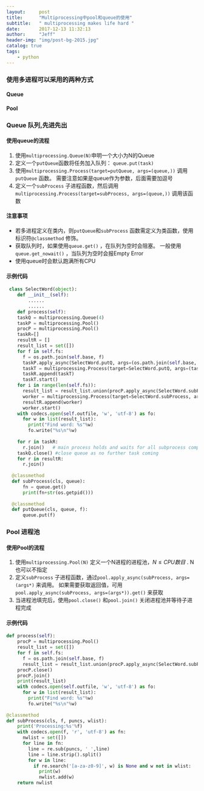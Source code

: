 ```yaml
---
layout:     post
title:      "Multiprocessing中pool和queue的使用"
subtitle:   " multiprocessing makes life hard "
date:       2017-12-13 11:32:13
author:     "Jeff"
header-img: "img/post-bg-2015.jpg"
catalog: true
tags:
    - python
---
```

### 使用多进程可以采用的两种方式

#### Queue
#### Pool

### Queue 队列,先进先出

#### 使用queue的流程

1. 使用`multiprocessing.Queue(N)`申明一个大小为N的Queue
2. 定义一个`putQueue`函数将任务加入队列： `queue.put(task)`
3. 使用`multiprocessing.Process(target=putQueue, args=(queue,))` 调用`putQueue` 函数。 需要注意如果是queue作为参数，后面需要加逗号
4. 定义一个`subProcess` 子进程函数，然后调用`multiprocessing.Process(target=subProcess, args=(queue,))` 调用该函数

#### 注意事项

- 若多进程定义在类内，则`putQueue`和`subProcess` 函数需定义为类函数，使用标识符`@classmethod` 修饰。
- 获取队列时，如果使用`queue.get()` ，在队列为空时会阻塞。 一般使用`queue.get_nowait()` ，当队列为空时会报Empty Error
- 使用queue时会默认跑满所有CPU

#### 示例代码

```python
 class SelectWord(object):
    def __init__(self):
        ......
        ......
    def process(self):
    taskQ = multiprocessing.Queue(4)
    taskP = multiprocessing.Pool()
    procP = multiprocessing.Pool()
    taskR=[]
    resultR = []
    result_list = set([])
    for f in self.fs:
      f = os.path.join(self.base, f)
      taskP.apply_async(SelectWord.putQ, args=(os.path.join(self.base, f),))
      taskT = multiprocessing.Process(target=SelectWord.putQ, args=(taskQ, os.path.join(self.base, f)))
      taskR.append(taskT)
      taskT.start()
    for i in range(len(self.fs)):
      result_list = result_list.union(procP.apply_async(SelectWord.subProcess, args=(f, self.puncs, self.wlist)).get())      
      worker = multiprocessing.Process(target=SelectWord.subProcess, args=(taskQ, self.puncs, self.wlist))
      resultR.append(worker)
      worker.start()    
    with codecs.open(self.outfile, 'w', 'utf-8') as fo:
      for w in list(result_list):
        print("Find word: %s"%w)
        fo.write("%s\n"%w)
      
    for r in taskR:
      r.join()   # main process holds and waits for all subprocess complete
    taskQ.close() #close queue as no further task coming 
    for r in resultR:
      r.join()
    
  @classmethod  
  def subProcess(cls, queue):
      fn = queue.get()
      print(fn+str(os.getpid()))
  
  @classmethod    
  def putQueue(cls, queue, f):
      queue.put(f)
```

### Pool 进程池

#### 使用Pool的流程

1. 使用`multiprocessing.Pool(N)` 定义一个N进程的进程池，$N \leq CPU数目$ . N也可以不指定
2. 定义`subProcess` 子进程函数，通过`pool.apply_async(subProcess, args=(args*)` 来调用。 如果需要获取返回值，可用`pool.apply_async(subProcess, args=(args*)).get()` 来获取
3. 当进程池填完后，使用`pool.close()` 和`pool.join()` 关闭进程池并等待子进程完成

#### 示例代码

```python
def process(self):
    procP = multiprocessing.Pool()
    result_list = set([])
    for f in self.fs:
      f = os.path.join(self.base, f)
      result_list = result_list.union(procP.apply_async(SelectWord.subProcess, args=(f, self.puncs, self.wlist)).get())
    procP.close()
    procP.join()
    print(result_list)
    with codecs.open(self.outfile, 'w', 'utf-8') as fo:
      for w in list(result_list):
        print("Find word: %s"%w)
        fo.write("%s\n"%w)
        
@classmethod
def subProcess(cls, f, puncs, wlist):
    print('Processing:%s'%f)
    with codecs.open(f, 'r', 'utf-8') as fn:
      nwlist = set([])
      for line in fn:
        line = re.sub(puncs, ' ',line)
        line = line.strip().split()
        for w in line:
          if re.search('[a-za-z0-9]', w) is None and w not in wlist:
            print(w)
            nwlist.add(w)
    return nwlist
```



